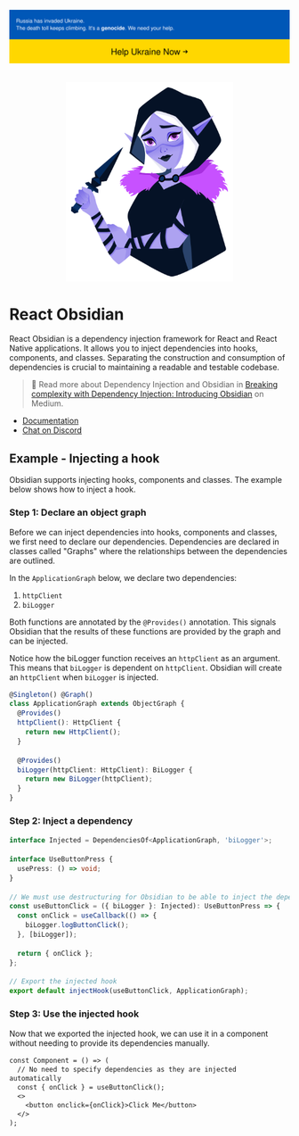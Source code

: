 [![SWUbanner](https://raw.githubusercontent.com/vshymanskyy/StandWithUkraine/main/banner2-direct.svg)](https://vshymanskyy.github.io/StandWithUkraine)

<p align="center">
  </br><img width="300px" src=".github/logo.svg"></br>
</p>

# React Obsidian

React Obsidian is a dependency injection framework for React and React Native applications. It allows you to inject dependencies into hooks, components, and classes. Separating the construction and consumption of dependencies is crucial to maintaining a readable and testable codebase.

> 📖 Read more about Dependency Injection and Obsidian in [Breaking complexity with Dependency Injection: Introducing Obsidian](https://guyca.medium.com/breaking-complexity-with-dependency-injection-introducing-obsidian-cd452802f076) on Medium.

* [Documentation](https://wix-incubator.github.io/obsidian/docs/documentation)
* [Chat on Discord](https://discord.gg/2g5vhGQN)

## Example - Injecting a hook
Obsidian supports injecting hooks, components and classes. The example below shows how to inject a hook.

### Step 1: Declare an object graph
Before we can inject dependencies into hooks, components and classes, we first need to declare our dependencies. Dependencies are declared in classes called "Graphs" where the relationships between the dependencies are outlined.

In the `ApplicationGraph` below, we declare two dependencies:
1. `httpClient`
2. `biLogger`

Both functions are annotated by the `@Provides()` annotation. This signals Obsidian that the results of these functions are provided by the graph and can be injected.

Notice how the biLogger function receives an `httpClient` as an argument. This means that `biLogger` is dependent on `httpClient`. Obsidian will create an `httpClient` when `biLogger` is injected. 

``` typescript
@Singleton() @Graph()
class ApplicationGraph extends ObjectGraph {
  @Provides()
  httpClient(): HttpClient {
    return new HttpClient();
  }

  @Provides()
  biLogger(httpClient: HttpClient): BiLogger {
    return new BiLogger(httpClient);
  }
}
```

### Step 2: Inject a dependency

```typescript
interface Injected = DependenciesOf<ApplicationGraph, 'biLogger'>;

interface UseButtonPress {
  usePress: () => void;
}

// We must use destructuring for Obsidian to be able to inject the dependencies
const useButtonClick = ({ biLogger }: Injected): UseButtonPress => {
  const onClick = useCallback(() => {
    biLogger.logButtonClick();
  }, [biLogger]);
  
  return { onClick };
};

// Export the injected hook
export default injectHook(useButtonClick, ApplicationGraph);
```

### Step 3: Use the injected hook
Now that we exported the injected hook, we can use it in a component without needing to provide its dependencies manually.

```tsx
const Component = () => (
  // No need to specify dependencies as they are injected automatically
  const { onClick } = useButtonClick();
  <>
    <button onclick={onClick}>Click Me</button>
  </>
);
```